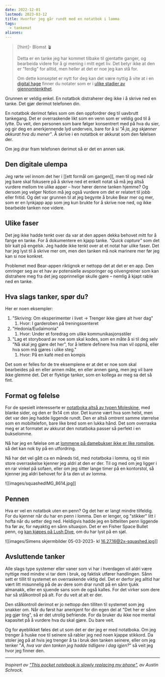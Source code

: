 ```yaml
---
date: 2022-12-01
lastmod: 2023-03-12
title: Hvorfor jeg går rundt med en notatbok i lomma
tags:
  - tankemat
aliases:
---
```

> [!hint]- Blomst 🪴
>
> Detta er en tanke jeg har kommet tilbake til gjentatte ganger, og bearbeida videre for å gi mening i mitt eget liv. Det betyr ikke at den er "ferdig" for alltid, men heller at det er noe jeg kan stå for.
> 
> Om dette konseptet er nytt for deg kan det være nyttig å vite at i en [digital hage](digitalt%20hagearbeid.md) finner du notater som er i [ulike stadier av gjennomtenkthet](stadier%20av%20gjennomtenkthet.md).

Grunnen er veldig enkel. En notatbok distraherer deg ikke i å skrive ned en tanke. Det gjør derimot telefonen din.

En notatbok derimot føles som om den oppfordrer deg til uavbrutt tankegang. Det er overraskende likt som en venn som er veldig god til å lytte. Du veit, den personen som bare følger konsentrert med på hva du sier, og gir deg en anerkjennende lyd underveis, bare for å si _"Å ja, jeg skjønner akkurat hva du mener"_. Å skrive i en notatbok er akkurat som den følelsen der.

Om jeg drar fram telefonen derimot så er det en annen sak.

## Den digitale ulempa

Jeg rørte vel innom det her i [[ett formål om gangen]], men til og med når jeg bare skal fokusere på å skrive ned et enkelt notat så må jeg altså vurdere mellom tre ulike apper – hvor hører denne tanken hjemme? Og dersom jeg velger Notion må jeg også vurdere om det er relatert til jobb eller fritid. Og det var grunnen til at jeg begynte å bruke Bear mer og mer, som er en lynkjapp app som jeg kun brukte for å skrive noe ned, og ikke bearbeide tanken noe videre.

## Ulike faser

Det jeg ikke hadde tenkt over da var at den appen dekka behovet mitt for å fange en tanke. For å dokumentere en kjapp tanke. _"Quick capture"_ som det blir kalt på engelsk. Jeg hadde ikke tenkt over at et notat har ulike faser. Det har jeg lyst til å skrive mer om, men den tanken må nok marinere mer før jeg kan si noe konkret.

Problemet med Bear-appen riktignok er nettopp det at det er en app. Den omringer seg av et hav av potensielle avsporinger og olivengreiner som kan distrahere meg fra det jeg opprinnelige skulle gjøre – nemlig å kjapt rable ned en tanke.

## Hva slags tanker, spør du?

Her er noen eksempler:

1.  "Skriving: Om eksperimenter i livet -> Trenger ikke gjøre alt hver dag"
	1. Hvor: I garderoben på treningssenteret
2.  "Hedonia/Eudaimonia"
	1. Hvor: Under et foredrag om ulike kommunikasjonsstiler
3.  "Lag et storyboard av noe som skal kodes, som en måte å si til deg selv "Nå skal jeg gjøre det her", for å lettere definere hva man vil oppnå, eller hva som må gjøres i ulike steg."
	1. Hvor: På en kafé med en kompis

Det som er felles for de tre eksemplene er at det er noe som skal bearbeides på en eller annen måte, en eller annen gang, men jeg vil bare ikke glemme det. Det er flyktige tanker, som en kollega av meg sa det så fint.

## Format og følelse

For de spesielt interesserte er [notatboka altså av typen Moleskine](https://www.norli.no/papir-og-kontorrekvisita/notatboker-og-blokker/notatboker/moleskine-notatbok-blank-sort-pkt-3?gclid=Cj0KCQiA7bucBhCeARIsAIOwr-_isAJVhQtBuxOe_XvGwc3ho9gA5iPhNIr83i8kdsq6wfzCzFn0h7gaAoJlEALw_wcB&ref=simen-skriver), med blanke sider, og den er 9x14 cm stor. Det kunne vært hva som helst, men det var den jeg hadde liggende rundt. Den er altså omtrent samme størrelse som en mobiltelefon, bare like bred som en lukka hånd. Det som overraska meg er at formatet av akkurat den notatboka passer så perfekt i en bukselomme.

Nå har jeg en følelse om at [lommene på damebukser ikke er like romslige](https://youtu.be/Vi2Vgym6lbw?ref=simen-skriver), så det kan nok by på en utfordring.

Nå har det vel gått ca en måneds tid, med notatboka i lomma, og til min store overraskelse kjenner jeg aldri at den er der. Til og med om jeg ligger i en rar vinkel på sofaen, eller om jeg sitter lange timer på en kontorstol, så kjenner jeg aldri behovet for å ta den ut av lomma.

![[images/squashedIMG_8614.jpg]]
## Pennen

Hva er vel en notatbok uten en penn? Og det her er langt mindre tilfeldig. For du kjenner når du har en penn i lomma. Den er lenger, og "stikker" litt i hofta når du setter deg ned. Heldigvis hadde jeg en bitteliten penn liggende fra før av, for nøyaktig en sånn situasjon. Det er en Fisher Space Bullet penn, og [kan kjøpes på Lush Dive](https://www.lushdive.no/products/fisher-spacepen-black-matte?ref=simen-skriver), om du har lyst på en sjøl.

![[images/Simens skjermbilder 05-03-2023- kl 16.27.16@2x-squashed.jpg]]

## Avsluttende tanker

Alle slags type systemer eller vaner som vi har i hverdagen vil aldri være nyttige med mindre vi tar dem i bruk, og faktisk utfører handlingen. Sånn sett er tillit til systemet en overraskende viktig del. Det er derfor jeg alltid har vært litt misunnelig på de av dere som drar rundt på en sånn tjukk almanakk, eller en sjuende sans som de også kalles. For det virker som dere har så stålkontroll på alt. For du veit at alt er der.

Den stålkontroll derimot er jo nettopp den tilliten til systemet som jeg snakker om. Når du først har anerkjent for din egen del at "Det her er sånn jeg gjør ting", så er det utrolig befriende. For da bruker du ikke noe mental kapasitet på å vurdere hva du skal gjøre. Du bare veit.

Og for øyeblikket føles det ut som det er der jeg er med notatboka. Om jeg trenger å huske noe til seinere så rabler jeg ned noen kjappe stikkord. Da stoler jeg på at hvis jeg trenger å ta i bruk den tanken seinere, eller om jeg tenker "_Å, hva var den tanken jeg hadde tidligere i dag igjen?_" så veit jeg hvor jeg finner den.

---

_Inspirert av ["This pocket notebook is slowly replacing my phone"](https://youtu.be/0xssCfBiUds?ref=simen-skriver), av Austin Schrock._
